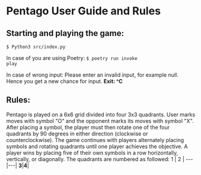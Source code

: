 # Pentago User Guide and Rules

## Starting and playing the game:

<code>$ Python3 src/index.py</code>

In case of you are using Poetry:
<code>$ poetry run invoke play</code>

In case of wrong input:
Please enter an invalid input, for example null. Hence you get a new chance for input.
**Exit: ^C**

## Rules:

Pentago is played on a 6x6 grid divided into four 3x3 quadrants.
User marks moves with symbol "O" and the opponent marks its moves with symbol "X".
After placing a symbol, the player must then rotate one of the four quadrants by 90 degrees in either direction (clockwise or counterclockwise).
The game continues with players alternately placing symbols and rotating quadrants until one player achieves the objective. 
A player wins by placing five of their own symbols in a row horizontally, vertically, or diagonally.
The quadrants are numbered as followed:
1 | 2 | 
---|---|
**3**|**4**|
